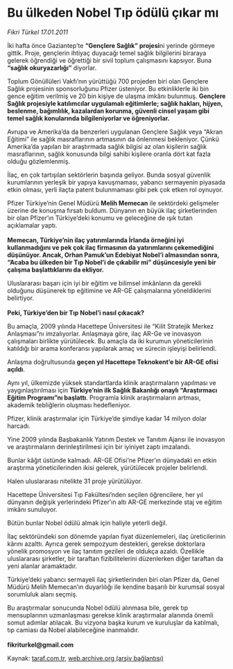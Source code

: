 # Bu ülkeden Nobel Tıp ödülü çıkar mı

*Fikri Türkel 17.01.2011*

<div class="yazi"><p>İki hafta önce Gaziantep’te <b>“Gençlere Sağlık” projesi</b>ni yerinde görmeye gittik. Proje, gençlerin ihtiyaç duyacağı temel sağlık bilgilerini biraraya gelerek öğrendiği ve öğrettiği bir sivil toplum çalışmasını kapsıyor. Buna <b>“sağlık okuryazarlığı”</b> diyorlar. </p>
<p>Toplum Gönüllüleri Vakfı’nın yürüttüğü 700 projeden biri olan Gençlere Sağlık projesinin sponsorluğunu Pfizer üsteniyor. Bu etkinliklerle iki bin gence eğitim verilmiş ve 20 bin kişiye de ulaşma imkânı bulunmuş. <b>Gençlere Sağlık projesiyle katılımcılar uygulamalı eğitimlerle; sağlık hakları, hijyen, beslenme, bağımlılık, kazalardan korunma, güvenli cinsel yaşam gibi temel sağlık konularında bilgileniyorlar ve öğreniyorlar.</b> </p>
<p>Avrupa ve Amerika’da da benzerleri uygulanan Gençlere Sağlık veya “Akran Eğitimi” ile sağlık masraflarının artmasının da önlenmesi bekleniyor. Çünkü Amerika’da yapılan bir araştırmada sağlık bilgisi az olan kişilerin sağlık masraflarının, sağlık konusunda bilgi sahibi kişilere oranla dört kat fazla olduğu gözlemlenmiş. </p>
<p>İlaç, en çok tartışılan sektörlerin başında geliyor. Bunda sosyal güvenlik kurumlarının yerleşik bir yapıya kavuşmaması, yabancı sermayenin piyasada etkin olması, yerli ilaçta patent bulunmaması gibi pek çok etken rol oynuyor.</p>
<p>Pfizer Türkiye’nin Genel Müdürü <b>Melih Memecan</b> ile sektördeki gelişmeler üzerine de konuşma fırsatı buldum. Dünyanın en büyük ilaç şirketlerinden bir olan Pfizer’ın Türkiye’deki konumu ve geleceğine de ışık tutan açıklamalar yaptı. <br/><br/><b>Memecan, Türkiye’nin ilaç yatırımlarında İrlanda örneğini iyi kullanmadığını ve pek çok ilaç firmasının da yatırımlarını çekemediğini düşünüyor. Ancak, Orhan Pamuk’un Edebiyat Nobel’i almasından sonra, “Acaba bu ülkeden bir Tıp Nobel’i de çıkabilir mi” düşüncesiyle yeni bir çalışma başlattıklarını da ekliyor.</b></p>
<p>Uluslararası başarı için iyi bir eğitim ve bilimsel imkânların da gerekli olduğunu düşünerek tıp eğitimine ve AR-GE çalışmalarına yöneldiklerini belirtiyor. <br/><br/><b>Peki, Türkiye’den bir Tıp Nobel’i nasıl çıkacak? </b></p>
<p>Bu amaçla, 2009 yılında Hacettepe Üniversitesi ile “Kilit Stratejik Merkez Anlaşması”nı imzalıyorlar. Anlaşmaya göre, ilaç AR-Ge ve inovasyon çalışmaları birlikte yürütülecek. Bu amaçla da iki kurumun yöneticilerinin katıldığı bir arama konferansı yapılarak amaç ve sürecin işleyişi belirlendi.</p>
<p>Anlaşma doğrultusunda <b>geçen yıl Hacettepe Teknokent’e bir AR-GE ofisi açıldı</b>. </p>
<p>Aynı yıl, ülkemizde yüksek standartlarda klinik araştırmaların yapılması ve yaygınlaştırılması için <b>Türkiye’nin ilk Sağlık Bakanlığı onaylı “Araştırmacı Eğitim Programı”nı başlattı</b>. Programla klinik araştırmaların artması, akademik tebliğlerin oluşması hedefleniyor. </p>
<p>Pfizer, klinik araştırmalar için Türkiye’de şimdiye kadar 14 milyon dolar harcadı. </p>
<p>Yine 2009 yılında Başbakanlık Yatırım Destek ve Tanıtım Ajansı ile inovasyon ve araştırmaların derinleştirilmesi için bir iyiniyet zaptı imzalandı. </p>
<p>Bunlar kâğıt üstünde kalmadı. AR-GE Ofisi’ne Pfizer’ın dünyadaki en etkin araştırma yöneticilerinden ikisi gelerek, yürütülecek projeler belirlendi. </p>
<p>Halen uluslararası nitelikte 31 proje yürütülüyor. </p>
<p>Hacettepe Üniversitesi Tıp Fakültesi’nden seçilen öğrencilere, her yıl dünyanın değişik yerlerindeki Pfizer’ın altı AR-GE merkezinde staj ve eğitim imkânı sunuluyor. </p>
<p>Bütün bunlar Nobel ödülü almak için haliyle yeterli değil. </p>
<p>İlaç sektöründeki son dönemde yapılan fiyat düzenlemeleri, ilaç üreticilerinin kârını azalttı. Ayrıca gerek sempozyum destekleri, gerekse doktorlara yönelik promosyon ve ilaç tanıtım gezileri de oldukça azaldı. Özellikle uluslararası şirketler, bir taraftan fizibilitelerini düzenlerken diğer taraftan da yeni alanlar aramaktadır. </p>
<p>Türkiye’deki yabancı sermayeli ilaç şirketlerinden biri olan Pfizer da, Genel Müdürü Melih Memecan’ın duyarlılığı ile kendine başarılı bir kurumsal sosyal sorumluluk alanı seçmiş. </p>
<p>Bu araştırmalar sonucunda Nobel ödülü alınmasa bile, gerek tıp mensuplarının uzmanlaşması gerekse klinik araştırmalar alanında önemli somut adımlar atılacak. Bu vizyona başka kurum ve kuruluşlar da katılmalı, tıp camiası da Nobel alabileceğine inanmalıdır.<br/><br/><b>fikriturkel@gmail.com</b></p>
</div>

Kaynak: [taraf.com.tr](http://www.taraf.com.tr/fikri-turkel/makale-bu-ulkeden-nobel-tip-odulu-cikar-mi.htm), [web.archive.org (arşiv bağlantısı)](http://web.archive.org/web/20131107101656/http://www.taraf.com.tr/fikri-turkel/makale-bu-ulkeden-nobel-tip-odulu-cikar-mi.htm)
